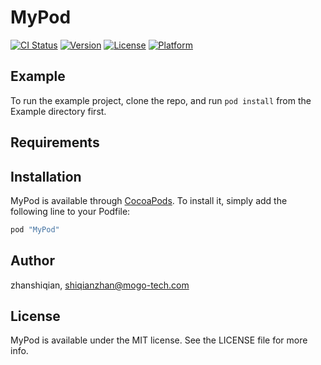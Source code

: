 # MyPod

[![CI Status](http://img.shields.io/travis/zhanshiqian/MyPod.svg?style=flat)](https://travis-ci.org/zhanshiqian/MyPod)
[![Version](https://img.shields.io/cocoapods/v/MyPod.svg?style=flat)](http://cocoapods.org/pods/MyPod)
[![License](https://img.shields.io/cocoapods/l/MyPod.svg?style=flat)](http://cocoapods.org/pods/MyPod)
[![Platform](https://img.shields.io/cocoapods/p/MyPod.svg?style=flat)](http://cocoapods.org/pods/MyPod)

## Example

To run the example project, clone the repo, and run `pod install` from the Example directory first.

## Requirements

## Installation

MyPod is available through [CocoaPods](http://cocoapods.org). To install
it, simply add the following line to your Podfile:

```ruby
pod "MyPod"
```

## Author

zhanshiqian, shiqianzhan@mogo-tech.com

## License

MyPod is available under the MIT license. See the LICENSE file for more info.
